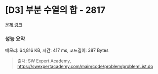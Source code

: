 # [D3] 부분 수열의 합 - 2817 

[문제 링크](https://swexpertacademy.com/main/code/problem/problemDetail.do?contestProbId=AV7IzvG6EksDFAXB) 

### 성능 요약

메모리: 64,816 KB, 시간: 417 ms, 코드길이: 387 Bytes



> 출처: SW Expert Academy, https://swexpertacademy.com/main/code/problem/problemList.do